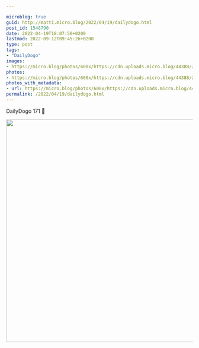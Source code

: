 ```yaml
---

microblog: true
guid: http://matti.micro.blog/2022/04/19/dailydogo.html
post_id: 1548790
date: 2022-04-19T18:07:50+0200
lastmod: 2022-09-12T09:45:26+0200
type: post
tags:
- "DailyDogo"
images:
- https://micro.blog/photos/600x/https://cdn.uploads.micro.blog/44388/2022/139b7895a5.jpg
photos:
- https://micro.blog/photos/600x/https://cdn.uploads.micro.blog/44388/2022/139b7895a5.jpg
photos_with_metadata:
- url: https://micro.blog/photos/600x/https://cdn.uploads.micro.blog/44388/2022/139b7895a5.jpg
permalink: /2022/04/19/dailydogo.html
---
```

DailyDogo 171 🐶

<img src="/media/uploads/2022/139b7895a5.jpg" width="600" height="600" alt="" />
